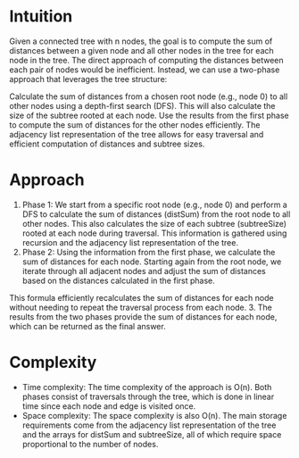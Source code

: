 # Intuition
Given a connected tree with n nodes, the goal is to compute the sum of distances between a given node and all other nodes in the tree for each node in the tree. The direct approach of computing the distances between each pair of nodes would be inefficient. Instead, we can use a two-phase approach that leverages the tree structure:

Calculate the sum of distances from a chosen root node (e.g., node 0) to all other nodes using a depth-first search (DFS). This will also calculate the size of the subtree rooted at each node.
Use the results from the first phase to compute the sum of distances for the other nodes efficiently.
The adjacency list representation of the tree allows for easy traversal and efficient computation of distances and subtree sizes.

# Approach
1. Phase 1: We start from a specific root node (e.g., node 0) and perform a DFS to calculate the sum of distances (distSum) from the root node to all other nodes. This also calculates the size of each subtree (subtreeSize) rooted at each node during traversal. This information is gathered using recursion and the adjacency list representation of the tree.
2. Phase 2: Using the information from the first phase, we calculate the sum of distances for each node. Starting again from the root node, we iterate through all adjacent nodes and adjust the sum of distances based on the distances calculated in the first phase. 

This formula efficiently recalculates the sum of distances for each node without needing to repeat the traversal process from each node.
3. The results from the two phases provide the sum of distances for each node, which can be returned as the final answer.
# Complexity
- Time complexity: The time complexity of the approach is O(n). Both phases consist of traversals through the tree, which is done in linear time since each node and edge is visited once.
- Space complexity: The space complexity is also O(n). The main storage requirements come from the adjacency list representation of the tree and the arrays for distSum and subtreeSize, all of which require space proportional to the number of nodes.
